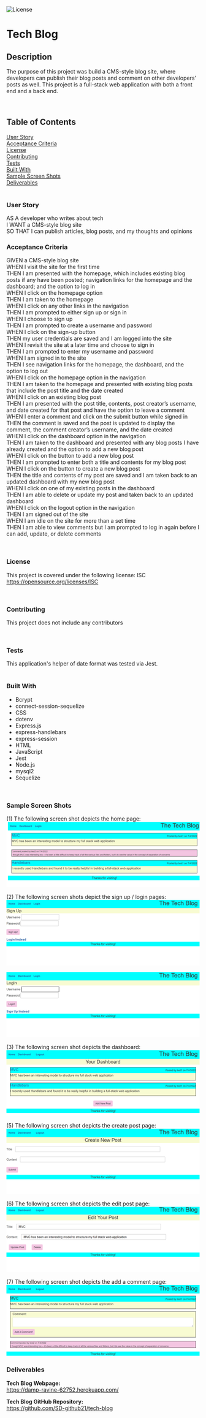 ![License](https://img.shields.io/badge/License-ISC-ff69b4)

# **Tech Blog**

## **Description**
The purpose of this project was build a CMS-style blog site, where developers can publish their blog posts and comment on other developers’ posts as well. This project is a full-stack web application with both a front end and a back end. 

<br>

## **Table of Contents**
[User Story](#user-story)<br>
[Acceptance Criteria](#acceptance-criteria)<br>
[License](#license)<br>
[Contributing](#contributing)<br>
[Tests](#tests)<br>
[Built With](#built-with)<br>
[Sample Screen Shots](#sample-screen-shots)<br>
[Deliverables](#deliverables)<br>
<br>

### **User Story**
AS A developer who writes about tech<br>
I WANT a CMS-style blog site<br>
SO THAT I can publish articles, blog posts, and my thoughts and opinions<br>

### **Acceptance Criteria**
GIVEN a CMS-style blog site<br>
WHEN I visit the site for the first time<br>
THEN I am presented with the homepage, which includes existing blog posts if any have been posted; navigation links for the homepage and the dashboard; and the option to log in<br>
WHEN I click on the homepage option<br>
THEN I am taken to the homepage<br>
WHEN I click on any other links in the navigation<br>
THEN I am prompted to either sign up or sign in<br>
WHEN I choose to sign up<br>
THEN I am prompted to create a username and password<br>
WHEN I click on the sign-up button<br>
THEN my user credentials are saved and I am logged into the site<br>
WHEN I revisit the site at a later time and choose to sign in<br>
THEN I am prompted to enter my username and password<br>
WHEN I am signed in to the site<br>
THEN I see navigation links for the homepage, the dashboard, and the option to log out<br>
WHEN I click on the homepage option in the navigation<br>
THEN I am taken to the homepage and presented with existing blog posts that include the post title and the date created<br>
WHEN I click on an existing blog post<br>
THEN I am presented with the post title, contents, post creator’s username, and date created for that post and have the option to leave a comment<br>
WHEN I enter a comment and click on the submit button while signed in<br>
THEN the comment is saved and the post is updated to display the comment, the comment creator’s username, and the date created<br>
WHEN I click on the dashboard option in the navigation<br>
THEN I am taken to the dashboard and presented with any blog posts I have already created and the option to add a new blog post<br>
WHEN I click on the button to add a new blog post<br>
THEN I am prompted to enter both a title and contents for my blog post<br>
WHEN I click on the button to create a new blog post<br>
THEN the title and contents of my post are saved and I am taken back to an updated dashboard with my new blog post<br>
WHEN I click on one of my existing posts in the dashboard<br>
THEN I am able to delete or update my post and taken back to an updated dashboard<br>
WHEN I click on the logout option in the navigation<br>
THEN I am signed out of the site<br>
WHEN I am idle on the site for more than a set time<br>
THEN I am able to view comments but I am prompted to log in again before I can add, update, or delete comments<br>

<br>

### **License**
This project is covered under the following license: ISC<br>
https://opensource.org/licenses/ISC


<br>

### **Contributing**
This project does not include any contributors

<br>

### **Tests**
This application's helper of date format was tested via Jest. 
<br>
<br>
### **Built With**
* Bcrypt
* connect-session-sequelize
* CSS
* dotenv 
* Express.js
* express-handlebars
* express-session
* HTML
* JavaScript
* Jest
* Node.js
* mysql2
* Sequelize

<br>

### **Sample Screen Shots**
(1) The following screen shot depicts the home page:
![alt text](public/images/homepage.png)

(2) The following screen shots depict the sign up / login pages:
![alt text](public/images/signup-page.png)

![alt text](public/images/login-page.png)

(3) The following screen shot depicts the dashboard:
![alt text](public/images/dashboard-page.png)

(5) The following screen shot depicts the create post page:
![alt text](public/images/create-post.png)

(6) The following screen shot depicts the edit post page:
![alt text](public/images/edit-post.png)

(7) The following screen shot depicts the add a comment page:
![alt text](public/images/add-comment.png)

### **Deliverables**

**Tech Blog Webpage:**<br>
https://damp-ravine-62752.herokuapp.com/

**Tech Blog GitHub Repository:**<br>
https://github.com/SD-github21/tech-blog